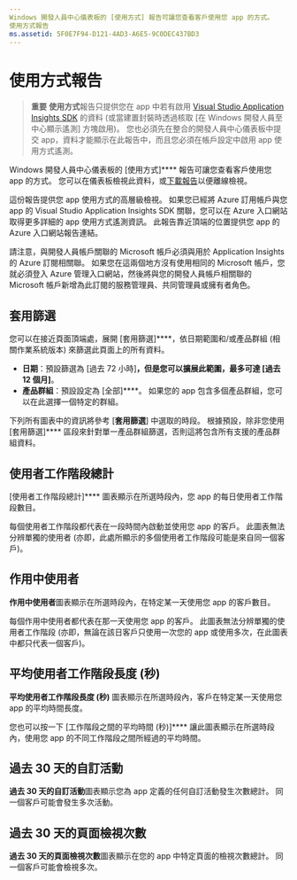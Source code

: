 ```yaml
---
Windows 開發人員中心儀表板的 [使用方式] 報告可讓您查看客戶使用您 app 的方式。
使用方式報告
ms.assetid: 5F0E7F94-D121-4AD3-A6E5-9C0DEC437BD3
---
```


# 使用方式報告


> **重要** **使用方式**報告只提供您在 app 中若有啟用 [Visual Studio Application Insights SDK](http://go.microsoft.com/fwlink/?LinkId=615086) 的資料 (或當建置封裝時透過核取 [在 Windows 開發人員至中心顯示遙測] 方塊啟用)。 您也必須先在整合的開發人員中心儀表板中提交 app，資料才能顯示在此報告中，而且您必須在帳戶設定中啟用 app 使用方式遙測。

Windows 開發人員中心儀表板的 [使用方式]**** 報告可讓您查看客戶使用您 app 的方式。 您可以在儀表板檢視此資料，或[下載報告](download-analytic-reports.md)以便離線檢視。

這份報告提供您 app 使用方式的高層級檢視。 如果您已經將 Azure 訂用帳戶與您 app 的 Visual Studio Application Insights SDK 關聯，您可以在 Azure 入口網站取得更多詳細的 app 使用方式遙測資訊。 此報告靠近頂端的位置提供您 app 的 Azure 入口網站報告連結。

請注意，與開發人員帳戶關聯的 Microsoft 帳戶必須與用於 Application Insights 的 Azure 訂閱相關聯。 如果您在這兩個地方沒有使用相同的 Microsoft 帳戶，您就必須登入 Azure 管理入口網站，然後將與您的開發人員帳戶相關聯的 Microsoft 帳戶新增為此訂閱的服務管理員、共同管理員或擁有者角色。

## 套用篩選


您可以在接近頁面頂端處，展開 [套用篩選]****，依日期範圍和/或產品群組 (相關作業系統版本) 來篩選此頁面上的所有資料。

-   **日期**：預設篩選為 [過去 72 小時]****，但是您可以擴展此範圍，最多可達 [過去 12 個月]****。
-   **產品群組**：預設設定為 [全部]****。 如果您的 app 包含多個產品群組，您可以在此選擇一個特定的群組。

下列所有圖表中的資訊將參考 [**套用篩選**] 中選取的時段。 根據預設，除非您使用 [套用篩選]**** 區段來針對單一產品群組篩選，否則這將包含所有支援的產品群組資料。

## 使用者工作階段總計


[使用者工作階段總計]**** 圖表顯示在所選時段內，您 app 的每日使用者工作階段數目。

每個使用者工作階段都代表在一段時間內啟動並使用您 app 的客戶。 此圖表無法分辨單獨的使用者 (亦即，此處所顯示的多個使用者工作階段可能是來自同一個客戶)。

## 作用中使用者


**作用中使用者**圖表顯示在所選時段內，在特定某一天使用您 app 的客戶數目。

每個作用中使用者都代表在那一天使用您 app 的客戶。 此圖表無法分辨單獨的使用者工作階段 (亦即，無論在該日客戶只使用一次您的 app 或使用多次，在此圖表中都只代表一個客戶)。

## 平均使用者工作階段長度 (秒)


**平均使用者工作階段長度 (秒)** 圖表顯示在所選時段內，客戶在特定某一天使用您 app 的平均時間長度。

您也可以按一下 [工作階段之間的平均時間 (秒)]**** 讓此圖表顯示在所選時段內，使用您 app 的不同工作階段之間所經過的平均時間。

## 過去 30 天的自訂活動


**過去 30 天的自訂活動**圖表顯示您為 app 定義的任何自訂活動發生次數總計。 同一個客戶可能會發生多次活動。

## 過去 30 天的頁面檢視次數


**過去 30 天的頁面檢視次數**圖表顯示在您的 app 中特定頁面的檢視次數總計。 同一個客戶可能會檢視多次。

 

 






<!--HONumber=Mar16_HO1-->


